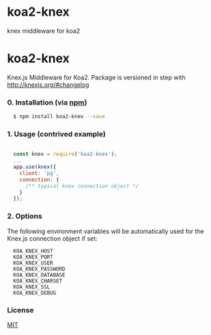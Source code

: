 # koa2-knex
knex middleware for koa2

koa2-knex
===================

Knex.js Middleware for Koa2. Package is versioned in step with <http://knexjs.org/#changelog>

### 0. Installation (via [npm](https://npmjs.org/package/koa2-knex))

```bash
  $ npm install koa2-knex --save
```

### 1. Usage (contrived example)

```javascript

  const knex = require('koa2-knex');
  ...
  app.use(knex({
    client: 'pg',
    connection: {
      /** typical knex connection object */
    }
  });

```

### 2. Options

The following environment variables will be automatically used for the Knex.js connection object if set:
```
  KOA_KNEX_HOST
  KOA_KNEX_PORT
  KOA_KNEX_USER
  KOA_KNEX_PASSWORD
  KOA_KNEX_DATABASE
  KOA_KNEX_CHARSET
  KOA_KNEX_SSL
  KOA_KNEX_DEBUG
```
  
### License

[MIT](http://www.opensource.org/licenses/mit-license.php)
